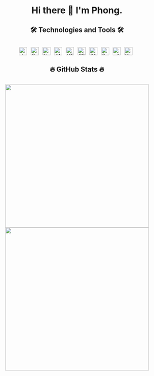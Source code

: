 <h1 align='center'> Hi there 👋 I'm Phong. </h1>


<h2 align="center">🛠 Technologies and Tools 🛠</h2>
<br>
<!-- https://simpleicons.org/ -->
<div align="center">
<span><img src="https://img.shields.io/badge/JavaScript-282C34?logo=javascript&logoColor=F7DF1E" alt="JavaScript logo" title="JavaScript" height="25" /></span>
&nbsp;
<span><img src="https://img.shields.io/badge/ReactJS-282C34?logo=react&logoColor=61DAFB" alt="ReactJS logo" title="ReactJS" height="25" /></span>
&nbsp;
<span><img src="https://img.shields.io/badge/Node.js-282C34?logo=node.js&logoColor=00F200" alt="Node.js logo" title="Node.js" height="25" /></span>
&nbsp;
<span><img src="https://img.shields.io/badge/MongoDB-282C34?logo=mongodb&logoColor=47A248" alt="MongoDB logo" title="MongoDB" height="25" /></span>
&nbsp;
<span><img src="https://img.shields.io/badge/HTML5-282C34?logo=html5&logoColor=E34F26" alt="HTML5 logo" title="HTML5" height="25" /></span>
&nbsp;
<span><img src="https://img.shields.io/badge/CSS3-282C34?logo=css3&logoColor=1572B6" alt="CSS3 logo" title="CSS3" height="25" /></span>
&nbsp;
<span><img src="https://img.shields.io/badge/Sass-282C34?logo=sass&logoColor=CC6699" alt="SASS logo" title="SASS" height="25" /></span>
&nbsp;
<span><img src="https://img.shields.io/badge/Bootstrap-282C34?logo=bootstrap&logoColor=7952B3" alt="Bootstrap logo" title="Bootstrap" height="25" /></span>
&nbsp;
<span><img src="https://img.shields.io/badge/git-282C34?logo=git&logoColor=F05032" alt="git logo" title="git" height="25" /></span>
&nbsp;
<span><img src="https://img.shields.io/badge/VS%20Code-282C34?logo=visual-studio-code&logoColor=007ACC" alt="Visual Studio Code logo" title="Visual Studio Code" height="25" /></span>
&nbsp;

<br> 
</div>
  
<h2 align="center">🔥 GitHub Stats 🔥</h2>
<!-- https://github.com/anuraghazra/github-readme-stats -->
<br>
<div align=center>
  <a href="#" title="">
   <img src="https://github-readme-stats.vercel.app/api?username=qphong0612&show_icons=true&border_radius=25" width=450>
  </a>
  <br>
  <a href="#" title="">
    <img src="https://github-readme-stats.vercel.app/api/top-langs/?username=qphong0612&layout=compact&border_radius=25" width=450 >
  </a>
</div>

<!-- ![Anurag's GitHub stats](https://github-readme-stats.vercel.app/api?username=qphong0612&show_icons=true&theme=tokyonight) -->
<!-- ![Anurag's GitHub stats](https://github-readme-stats.vercel.app/api?username=qphong0612&show_icons=true) -->

